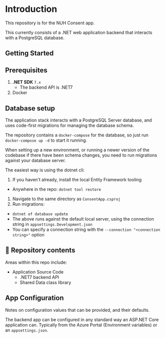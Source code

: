 # Introduction

This repository is for the NUH Consent app.

This currently consists of a .NET web application backend that interacts with a PostgreSQL database.

## Getting Started

## Prerequisites

1. **.NET SDK** `7.x`
   - The backend API is .NET7
1. Docker

## Database setup

The application stack interacts with a PostgreSQL Server database, and uses code-first migrations for managing the database schema.

The repository contains a `docker-compose` for the database, so just run `docker-compose up -d` to start it running.

When setting up a new environment, or running a newer version of the codebase if there have been schema changes, you need to run migrations against your database server.

The easiest way is using the dotnet cli:

1. If you haven't already, install the local Entity Framework tooling

- Anywhere in the repo: `dotnet tool restore`

1. Navigate to the same directory as `ConsentApp.csproj`
1. Run migrations:

- `dotnet ef database update`
- The above runs against the default local server, using the connection string in `appsettings.Development.json`
- You can specify a connection string with the `--connection "<connection string>"` option

## 📁 Repository contents

Areas within this repo include:

- Application Source Code
  - .NET7 backend API
  - Shared Data class library

## App Configuration

Notes on configuration values that can be provided, and their defaults.

The backend app can be configured in any standard way an ASP.NET Core application can. Typically from the Azure Portal (Environment variables) or an `appsettings.json`.
